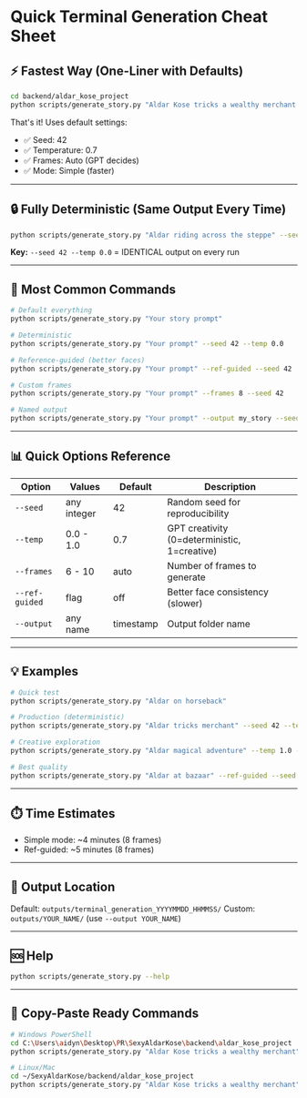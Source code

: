 # Quick Terminal Generation Cheat Sheet

## ⚡ Fastest Way (One-Liner with Defaults)

```bash
cd backend/aldar_kose_project
python scripts/generate_story.py "Aldar Kose tricks a wealthy merchant and steals his horse"
```

That's it! Uses default settings:
- ✅ Seed: 42
- ✅ Temperature: 0.7
- ✅ Frames: Auto (GPT decides)
- ✅ Mode: Simple (faster)

---

## 🔒 Fully Deterministic (Same Output Every Time)

```bash
python scripts/generate_story.py "Aldar riding across the steppe" --seed 42 --temp 0.0
```

**Key:** `--seed 42 --temp 0.0` = IDENTICAL output on every run

---

## 🎯 Most Common Commands

```bash
# Default everything
python scripts/generate_story.py "Your story prompt"

# Deterministic
python scripts/generate_story.py "Your prompt" --seed 42 --temp 0.0

# Reference-guided (better faces)
python scripts/generate_story.py "Your prompt" --ref-guided --seed 42

# Custom frames
python scripts/generate_story.py "Your prompt" --frames 8 --seed 42

# Named output
python scripts/generate_story.py "Your prompt" --output my_story --seed 42
```

---

## 📊 Quick Options Reference

| Option | Values | Default | Description |
|--------|--------|---------|-------------|
| `--seed` | any integer | 42 | Random seed for reproducibility |
| `--temp` | 0.0 - 1.0 | 0.7 | GPT creativity (0=deterministic, 1=creative) |
| `--frames` | 6 - 10 | auto | Number of frames to generate |
| `--ref-guided` | flag | off | Better face consistency (slower) |
| `--output` | any name | timestamp | Output folder name |

---

## 💡 Examples

```bash
# Quick test
python scripts/generate_story.py "Aldar on horseback"

# Production (deterministic)
python scripts/generate_story.py "Aldar tricks merchant" --seed 42 --temp 0.0 --output production_v1

# Creative exploration
python scripts/generate_story.py "Aldar magical adventure" --temp 1.0 --seed 999

# Best quality
python scripts/generate_story.py "Aldar at bazaar" --ref-guided --seed 42 --temp 0.0 --frames 8
```

---

## ⏱️ Time Estimates

- Simple mode: ~4 minutes (8 frames)
- Ref-guided: ~5 minutes (8 frames)

---

## 📁 Output Location

Default: `outputs/terminal_generation_YYYYMMDD_HHMMSS/`
Custom: `outputs/YOUR_NAME/` (use `--output YOUR_NAME`)

---

## 🆘 Help

```bash
python scripts/generate_story.py --help
```

---

## 🚀 Copy-Paste Ready Commands

```bash
# Windows PowerShell
cd C:\Users\aidyn\Desktop\PR\SexyAldarKose\backend\aldar_kose_project
python scripts/generate_story.py "Aldar Kose tricks a wealthy merchant" --seed 42 --temp 0.0

# Linux/Mac
cd ~/SexyAldarKose/backend/aldar_kose_project
python scripts/generate_story.py "Aldar Kose tricks a wealthy merchant" --seed 42 --temp 0.0
```

